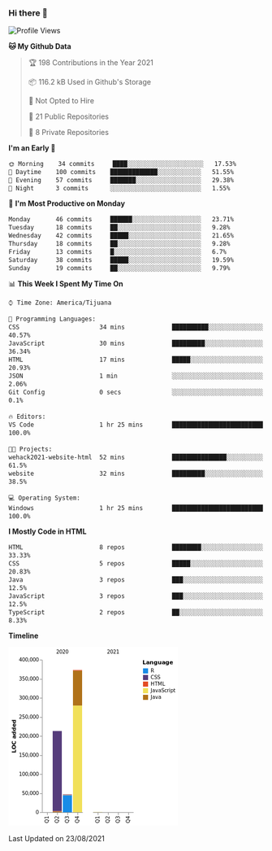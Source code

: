 ### Hi there 👋

<!--START_SECTION:waka-->
![Profile Views](http://img.shields.io/badge/Profile%20Views-4-blue)

**🐱 My Github Data** 

> 🏆 198 Contributions in the Year 2021
 > 
> 📦 116.2 kB Used in Github's Storage 
 > 
> 🚫 Not Opted to Hire
 > 
> 📜 21 Public Repositories 
 > 
> 🔑 8 Private Repositories  
 > 
**I'm an Early 🐤** 

```text
🌞 Morning    34 commits     ████░░░░░░░░░░░░░░░░░░░░░   17.53% 
🌆 Daytime    100 commits    █████████████░░░░░░░░░░░░   51.55% 
🌃 Evening    57 commits     ███████░░░░░░░░░░░░░░░░░░   29.38% 
🌙 Night      3 commits      ░░░░░░░░░░░░░░░░░░░░░░░░░   1.55%

```
📅 **I'm Most Productive on Monday** 

```text
Monday       46 commits     ██████░░░░░░░░░░░░░░░░░░░   23.71% 
Tuesday      18 commits     ██░░░░░░░░░░░░░░░░░░░░░░░   9.28% 
Wednesday    42 commits     █████░░░░░░░░░░░░░░░░░░░░   21.65% 
Thursday     18 commits     ██░░░░░░░░░░░░░░░░░░░░░░░   9.28% 
Friday       13 commits     █░░░░░░░░░░░░░░░░░░░░░░░░   6.7% 
Saturday     38 commits     █████░░░░░░░░░░░░░░░░░░░░   19.59% 
Sunday       19 commits     ██░░░░░░░░░░░░░░░░░░░░░░░   9.79%

```


📊 **This Week I Spent My Time On** 

```text
⌚︎ Time Zone: America/Tijuana

💬 Programming Languages: 
CSS                      34 mins             ██████████░░░░░░░░░░░░░░░   40.57% 
JavaScript               30 mins             █████████░░░░░░░░░░░░░░░░   36.34% 
HTML                     17 mins             █████░░░░░░░░░░░░░░░░░░░░   20.93% 
JSON                     1 min               ░░░░░░░░░░░░░░░░░░░░░░░░░   2.06% 
Git Config               0 secs              ░░░░░░░░░░░░░░░░░░░░░░░░░   0.1%

🔥 Editors: 
VS Code                  1 hr 25 mins        █████████████████████████   100.0%

🐱‍💻 Projects: 
wehack2021-website-html  52 mins             ███████████████░░░░░░░░░░   61.5% 
website                  32 mins             █████████░░░░░░░░░░░░░░░░   38.5%

💻 Operating System: 
Windows                  1 hr 25 mins        █████████████████████████   100.0%

```

**I Mostly Code in HTML** 

```text
HTML                     8 repos             ████████░░░░░░░░░░░░░░░░░   33.33% 
CSS                      5 repos             █████░░░░░░░░░░░░░░░░░░░░   20.83% 
Java                     3 repos             ███░░░░░░░░░░░░░░░░░░░░░░   12.5% 
JavaScript               3 repos             ███░░░░░░░░░░░░░░░░░░░░░░   12.5% 
TypeScript               2 repos             ██░░░░░░░░░░░░░░░░░░░░░░░   8.33%

```


**Timeline**

![Chart not found](https://raw.githubusercontent.com/Aarushi-Pandey/Aarushi-Pandey/main/charts/bar_graph.png) 


 Last Updated on 23/08/2021
<!--END_SECTION:waka-->
